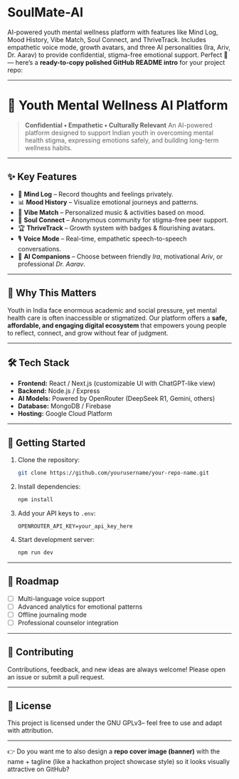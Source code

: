 # SoulMate-AI
AI-powered youth mental wellness platform with features like Mind Log, Mood History, Vibe Match, Soul Connect, and ThriveTrack. Includes empathetic voice mode, growth avatars, and three AI personalities (Ira, Ariv, Dr. Aarav) to provide confidential, stigma-free emotional support.
Perfect 🚀 — here’s a **ready-to-copy polished GitHub README intro** for your project repo:

---

# 🌱 Youth Mental Wellness AI Platform

> **Confidential • Empathetic • Culturally Relevant**
> An AI-powered platform designed to support Indian youth in overcoming mental health stigma, expressing emotions safely, and building long-term wellness habits.

---

## ✨ Key Features

* 📝 **Mind Log** – Record thoughts and feelings privately.
* 📊 **Mood History** – Visualize emotional journeys and patterns.
* 🎵 **Vibe Match** – Personalized music & activities based on mood.
* 🤝 **Soul Connect** – Anonymous community for stigma-free peer support.
* 🏆 **ThriveTrack** – Growth system with badges & flourishing avatars.
* 🎙️ **Voice Mode** – Real-time, empathetic speech-to-speech conversations.
* 🤖 **AI Companions** – Choose between friendly *Ira*, motivational *Ariv*, or professional *Dr. Aarav*.

---

## 🎯 Why This Matters

Youth in India face enormous academic and social pressure, yet mental health care is often inaccessible or stigmatized. Our platform offers a **safe, affordable, and engaging digital ecosystem** that empowers young people to reflect, connect, and grow without fear of judgment.

---

## 🛠️ Tech Stack

* **Frontend:** React / Next.js (customizable UI with ChatGPT-like view)
* **Backend:** Node.js / Express
* **AI Models:** Powered by OpenRouter (DeepSeek R1, Gemini, others)
* **Database:** MongoDB / Firebase
* **Hosting:** Google Cloud Platform

---

## 🚀 Getting Started

1. Clone the repository:

   ```bash
   git clone https://github.com/yourusername/your-repo-name.git
   ```

2. Install dependencies:

   ```bash
   npm install
   ```

3. Add your API keys to `.env`:

   ```env
   OPENROUTER_API_KEY=your_api_key_here
   ```

4. Start development server:

   ```bash
   npm run dev
   ```

---

## 📌 Roadmap

* [ ] Multi-language voice support
* [ ] Advanced analytics for emotional patterns
* [ ] Offline journaling mode
* [ ] Professional counselor integration

---

## 🤝 Contributing

Contributions, feedback, and new ideas are always welcome! Please open an issue or submit a pull request.

---

## 📜 License

This project is licensed under the GNU GPLv3– feel free to use and adapt with attribution.

---

👉 Do you want me to also design a **repo cover image (banner)** with the name + tagline (like a hackathon project showcase style) so it looks visually attractive on GitHub?
